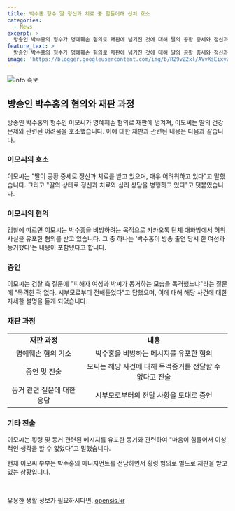 ```yaml
---
title: 박수홍 형수 딸 정신과 치료 중 힘들어해 선처 호소
categories:
  - News
excerpt: >
  방송인 박수홍의 형수가 명예훼손 혐의로 재판에 넘기진 것에 대해 딸의 공황 증세와 정신과 치료를 받고 있는 상황을 언급하며 선처를 호소했습니다. 혐의는 박수홍을 비방하기 위해 허위사실을 유포한 것으로, 명예훼손 혐의로 작년 10월에 기소됐습니다. 이모씨는 목격증언을 제시하지 못하고 힘든 상황을 이유로 허위 정보를 전달했다고 주장했습니다. 부인은 박수홍의 매니지먼트를 담당하면서 48억원의 횡령으로 별도로 재판을 받고 있습니다.
feature_text: >
  방송인 박수홍의 형수가 명예훼손 혐의로 재판에 넘기진 것에 대해 딸의 공황 증세와 정신과 치료를 받고 있는 상황을 언급하며 선처를 호소했습니다. 혐의는 박수홍을 비방하기 위해 허위사실을 유포한 것으로, 명예훼손 혐의로 작년 10월에 기소됐습니다. 이모씨는 목격증언을 제시하지 못하고 힘든 상황을 이유로 허위 정보를 전달했다고 주장했습니다. 부인은 박수홍의 매니지먼트를 담당하면서 48억원의 횡령으로 별도로 재판을 받고 있습니다.
image: 'https://blogger.googleusercontent.com/img/b/R29vZ2xl/AVvXsEixyZcFfHzMRdzZMjFBmAUKJYCLCGyLL1o632UiGVXcaFdKo_bkvkuCioo0uUKlGfBVcT3P84aROyZIXSBEx3Aw5nCQ3pTgDom1WDC4m8eifvWiAmWEEVb4x6G_l8C0QH225ldMjyaFvpxGEBGNO37VmDTDMHGhJPq73UglMfDca1-0aw/s1600/blogspot.png'
---
```


<p><img src="https://blogger.googleusercontent.com/img/b/R29vZ2xl/AVvXsEixyZcFfHzMRdzZMjFBmAUKJYCLCGyLL1o632UiGVXcaFdKo_bkvkuCioo0uUKlGfBVcT3P84aROyZIXSBEx3Aw5nCQ3pTgDom1WDC4m8eifvWiAmWEEVb4x6G_l8C0QH225ldMjyaFvpxGEBGNO37VmDTDMHGhJPq73UglMfDca1-0aw/s1600/blogspot.png" alt="info 속보" /></p>

<h2 data-ke-size="size26">방송인 박수홍의 혐의와 재판 과정</h2>

<p data-ke-size="size16">방송인 박수홍의 형수인 이모씨가 명예훼손 혐의로 재판에 넘겨져, 이모씨는 딸의 건강 문제와 관련된 어려움을 호소했습니다. 이에 대한 재판과 관련된 내용은 다음과 같습니다.</p>

<h3>이모씨의 호소</h3>

<p data-ke-size="size16">이모씨는 "딸이 공황 증세로 정신과 치료를 받고 있으며, 매우 어려워하고 있다"고 말했습니다. 그리고 "딸의 상태로 정신과 치료와 심리 상담을 병행하고 있다"고 덧붙였습니다.</p>

<h3>이모씨의 혐의</h3>

<p data-ke-size="size16">검찰에 따르면 이모씨는 박수홍을 비방하려는 목적으로 카카오톡 단체 대화방에서 허위사실을 유포한 혐의를 받고 있습니다. 그 중 하나는 '박수홍이 방송 출연 당시 한 여성과 동거했다'는 내용이 포함됐다고 합니다.</p>

<h3>증언</h3>

<p data-ke-size="size16">이모씨는 검찰 측 질문에 "피해자 여성과 박씨가 동거하는 모습을 목격했느냐"라는 질문에 "목격한 적 없다. 시부모로부터 전해들었다"고 답했으며, 이에 대해 해당 사건에 대한 자세한 설명을 듣게 되었습니다.</p>

<h3>재판 과정</h3>

<table>
    <tr>
        <td style="text-align: center; height: 17px;"><b>재판 과정</b></td>
        <td style="text-align: center; height: 17px;"><b>내용</b></td>
    </tr>
    <tr>
        <td style="text-align: center; height: 17px;">명예훼손 혐의 기소</td>
        <td style="text-align: center; height: 17px;">박수홍을 비방하는 메시지를 유포한 혐의</td>
    </tr>
    <tr>
        <td style="text-align: center; height: 17px;">증언 및 진술</td>
        <td style="text-align: center; height: 17px;">모씨는 해당 사건에 대해 목격증거를 전달할 수 없다고 진술</td>
    </tr>
    <tr>
        <td style="text-align: center; height: 17px;">동거 관련 질문에 대한 응답</td>
        <td style="text-align: center; height: 17px;">시부모로부터의 전달 사항을 토대로 증언</td>
    </tr>
</table>

<h3>기타 진술</h3>

<p data-ke-size="size16">이모씨는 횡령 및 동거 관련된 메시지를 유포한 동기와 관련하여 "마음이 힘들어서 이성적인 생각을 할 수 없었다"고 말했습니다.</p>

<p data-ke-size="size16">현재 이모씨 부부는 박수홍의 매니지먼트를 전담하면서 횡령 혐의로 별도로 재판을 받고 있는 상황입니다.</p>

<p data-ke-size="size16">&nbsp;</p>
유용한 생활 정보가 필요하시다면, <a href="https://opensis.kr" rel="dofollow">opensis.kr</a>


